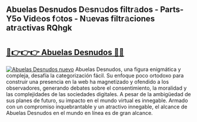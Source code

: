 ## Abuelas Desnudos D𝚎sn𝚞dos filtr𝚊dos - Parts-Y5o Vid𝚎os f𝚘tos - N𝚞evas filtr𝚊ciones atr𝚊ctivas RQhgk

# <h2><a href="http://mb7o1n.tromn.icu/?c=Abuelas+Desnudos">🔗👉👉👉 Abuelas Desnudos 🔗🔗</a></h2>

[![Abuelas Desnudos nuevo](https://i.imgur.com/pEAQMta.gif)](http://mb7o1n.tromn.icu/?c=Abuelas+Desnudos)
Abuelas Desnudos, una figura enigmática y compleja, desafía la categorización fácil. Su enfoque poco ortodoxo para construir una presencia en la web ha magnetizado y ofendido a los observadores, generando debates sobre el consentimiento, la moralidad y las complejidades de las sociedades digitales. A pesar de la ambigüedad de sus planes de futuro, su impacto en el mundo virtual es innegable. Armado con un compromiso inquebrantable y un atractivo innegable, el alcance de Abuelas Desnudos en el mundo en línea es de gran alcance.
